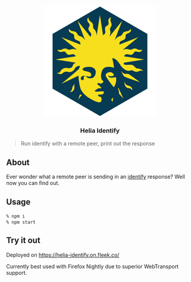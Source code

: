 <p align="center">
  <a href="https://github.com/ipfs/helia" title="Helia">
    <img src="https://raw.githubusercontent.com/ipfs/helia/main/assets/helia.png" alt="Helia logo" width="300" />
  </a>
</p>

<h3 align="center">Helia Identify</h3>

> Run identify with a remote peer, print out the response

## About

Ever wonder what a remote peer is sending in an [identify](https://github.com/libp2p/specs/blob/master/identify/README.md) response?  Well now you can find out.

## Usage

```console
% npm i
% npm start
```

## Try it out

Deployed on https://helia-identify.on.fleek.co/

Currently best used with Firefox Nightly due to superior WebTransport support.
